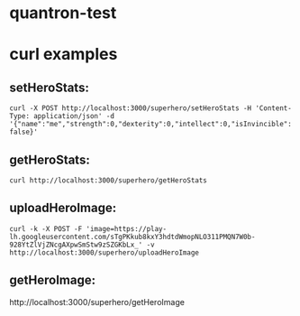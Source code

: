 # quantron-test

# curl examples
## setHeroStats:
`curl -X POST http://localhost:3000/superhero/setHeroStats -H 'Content-Type: application/json' -d '{"name":"me","strength":0,"dexterity":0,"intellect":0,"isInvincible":false}'`

## getHeroStats:
`curl http://localhost:3000/superhero/getHeroStats`

## uploadHeroImage:
`curl -k -X POST -F 'image=https://play-lh.googleusercontent.com/sTgPKkub8kxY3hdtdWmopNLO311PMQN7W0b-928YtZlVjZNcgAXpwSmStw9zSZGKbLx_' -v  http://localhost:3000/superhero/uploadHeroImage`

## getHeroImage:
http://localhost:3000/superhero/getHeroImage
